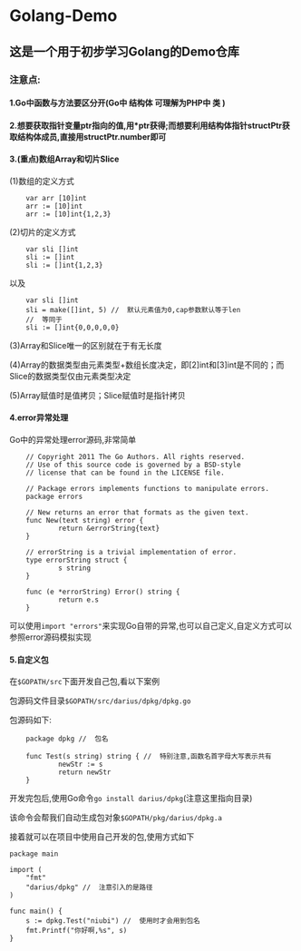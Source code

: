 # Golang-Demo

## 这是一个用于初步学习Golang的Demo仓库

### 注意点:

#### 1.Go中函数与方法要区分开(Go中 结构体 可理解为PHP中 类 )

#### 2.想要获取指针变量ptr指向的值,用*ptr获得;而想要利用结构体指针structPtr获取结构体成员,直接用structPtr.number即可

#### 3.(重点)数组Array和切片Slice

(1)数组的定义方式
```
    var arr [10]int
    arr := [10]int
    arr := [10]int{1,2,3}
```

(2)切片的定义方式
```
    var sli []int
    sli := []int
    sli := []int{1,2,3}
```
以及
```
    var sli []int
    sli = make([]int, 5) //  默认元素值为0,cap参数默认等于len
    //  等同于
    sli := []int{0,0,0,0,0}
```

(3)Array和Slice唯一的区别就在于有无长度

(4)Array的数据类型由元素类型+数组长度决定，即[2]int和[3]int是不同的；而Slice的数据类型仅由元素类型决定

(5)Array赋值时是值拷贝；Slice赋值时是指针拷贝

#### 4.error异常处理

Go中的异常处理error源码,非常简单

```
    // Copyright 2011 The Go Authors. All rights reserved.
    // Use of this source code is governed by a BSD-style
    // license that can be found in the LICENSE file.

    // Package errors implements functions to manipulate errors.
    package errors

    // New returns an error that formats as the given text.
    func New(text string) error {
            return &errorString{text}
    }

    // errorString is a trivial implementation of error.
    type errorString struct {
            s string
    }

    func (e *errorString) Error() string {
            return e.s
    }
```

可以使用`import "errors"`来实现Go自带的异常,也可以自己定义,自定义方式可以参照error源码模拟实现

#### 5.自定义包

在`$GOPATH/src`下面开发自己包,看以下案例

包源码文件目录`$GOPATH/src/darius/dpkg/dpkg.go`

包源码如下:

```
    package dpkg //  包名

    func Test(s string) string { //  特别注意,函数名首字母大写表示共有
            newStr := s
            return newStr
    }
```

开发完包后,使用Go命令`go install darius/dpkg`(注意这里指向目录)

该命令会帮我们自动生成包对象`$GOPATH/pkg/darius/dpkg.a`

接着就可以在项目中使用自己开发的包,使用方式如下

```
package main

import (
	"fmt"
	"darius/dpkg" //  注意引入的是路径
)

func main() {
	s := dpkg.Test("niubi") //  使用时才会用到包名
	fmt.Printf("你好啊,%s", s)
}
```